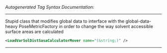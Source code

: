 <!-- THIS IS AN AUTOGENERATED FILE: Don't edit it directly, instead change the schema definition in the code itself. -->

_Autogenerated Tag Syntax Documentation:_

---
Stupid class that modifies global data to interface with the global-data-heavy PoseMetricFactory in order to change the way solvent accessible surface areas are calculated

```xml
<LoadVarSolDistSasaCalculatorMover name="(&string;)" />
```



---

